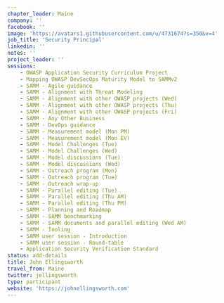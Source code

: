 ```yaml
---
chapter_leader: Maine
company: ''
facebook: ''
image: 'https://avatars1.githubusercontent.com/u/4731674?s=350&v=4'
job_title: 'Security Principal'
linkedin: ''
notes: ''
project_leader: ''
sessions: 
    - OWASP Application Security Curriculum Project
    - Mapping OWASP DevSecOps Maturity Model to SAMMv2
    - SAMM - Agile guidance
    - SAMM - Alignment with Threat Modeling
    - SAMM - Alignment with other OWASP projects (Wed)
    - SAMM - Alignment with other OWASP projects (Thu)
    - SAMM - Alignment with other OWASP projects (Fri)
    - SAMM - Any Other Business
    - SAMM - DevOps guidance
    - SAMM - Measurement model (Mon PM)
    - SAMM - Measurement model (Mon EV)
    - SAMM - Model Challenges (Tue)
    - SAMM - Model Challenges (Wed)
    - SAMM - Model discussions (Tue)
    - SAMM - Model discussions (Wed)
    - SAMM - Outreach program (Mon)
    - SAMM - Outreach program (Tue)
    - SAMM - Outreach wrap-up
    - SAMM - Parallel editing (Tue)
    - SAMM - Parallel editing (Thu AM)
    - SAMM - Parallel editing (Thu PM)
    - SAMM - Planning and Roadmap
    - SAMM - SAMM benchmarking
    - SAMM - SAMM documents and parallel editing (Wed AM)
    - SAMM - Tooling
    - SAMM user session - Introduction
    - SAMM user session - Round-table
    - Application Security Verification Standard
status: add-details
title: John Ellingsworth
travel_from: Maine
twitter: jellingsworth
type: participant
website: 'https://johnellingsworth.com'
---
```


<!-- put more details about participant here -->
